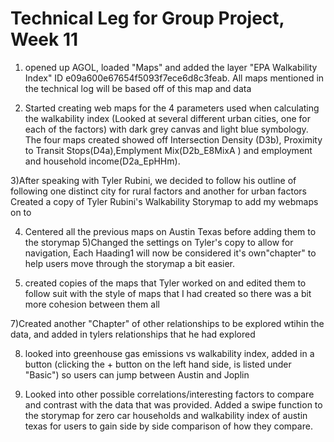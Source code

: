 
# Technical Leg for Group Project, Week 11


1) opened up AGOL, loaded "Maps" and added the layer "EPA Walkability Index" ID e09a600e67654f5093f7ece6d8c3feab.  All maps mentioned in the technical log will be based off of this map and data
   
2) Started creating web maps for the 4 parameters used when calculating the walkability index (Looked at several different urban cities, one for each of the factors) with dark grey canvas and light blue symbology.  The four maps created showed off Intersection Density (D3b),  Proximity to Transit Stops(D4a),Emplyment Mix(D2b_E8MixA ) and  employment and household income(D2a_EpHHm).  

3)After speaking with Tyler Rubini, we decided to follow his outline of following one distinct city for rural factors and another for urban factors Created a copy of Tyler Rubini's Walkability Storymap to add my webmaps on to 

4) Centered all the previous maps on Austin Texas before adding them to the storymap
5)Changed the settings on Tyler's copy to allow for navigation, Each Haading1 will now be considered it's own"chapter" to help users move through the storymap a bit easier.

6) created copies of the maps that Tyler worked on and edited them to follow suit with the style of maps that I had created so there was a bit more cohesion between them all

7)Created another "Chapter" of other relationships to be explored wtihin the data, and added in tylers relationships that he had explored

8) looked into greenhouse gas emissions vs walkability index, added in a button (clicking the + button on the left hand side, is listed under "Basic") so users can jump between Austin and Joplin

9)  Looked into other  possible correlations/interesting factors to compare and contrast with the data that was provided.  Added a swipe function to the storymap for zero car households and walkability index of austin texas for users to gain side by side comparison of how they compare.


